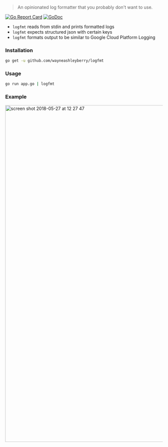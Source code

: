 > An opinionated log formatter that you probably don't want to use.

[![Go Report Card](https://goreportcard.com/badge/github.com/wayneashleyberry/logfmt)](https://goreportcard.com/report/github.com/wayneashleyberry/logfmt)
[![GoDoc](https://godoc.org/github.com/wayneashleyberry/logfmt?status.svg)](https://godoc.org/github.com/wayneashleyberry/logfmt)

- `logfmt` reads from stdin and prints formatted logs
- `logfmt` expects structured json with certain keys
- `logfmt` formats output to be similar to Google Cloud Platform Logging


### Installation

```sh
go get -u github.com/wayneashleyberry/logfmt
```

### Usage

```sh
go run app.go | logfmt
```

### Example

<img width="1074" alt="screen shot 2018-05-27 at 12 27 47" src="https://user-images.githubusercontent.com/727262/40585374-67fe7a52-61a9-11e8-95a9-786df02f1913.png">